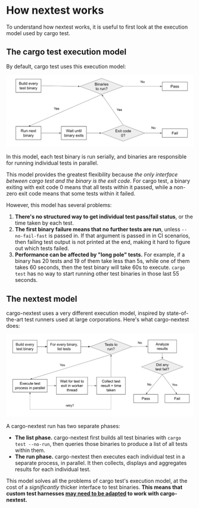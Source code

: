 # How nextest works

To understand how nextest works, it is useful to first look at the execution model used by cargo test.

## The cargo test execution model

By default, cargo test uses this execution model:

<img src="../static/cargo-test-model.png"/>

In this model, each test binary is run serially, and binaries are responsible for running individual tests in parallel.

This model provides the greatest flexibility because *the only interface between cargo test and the binary is the exit code*. For cargo test, a binary exiting with exit code 0 means that all tests within it passed, while a non-zero exit code means that some tests within it failed.

However, this model has several problems:
1. **There's no structured way to get individual test pass/fail status**, or the time taken by each test.
2. **The first binary failure means that no further tests are run**, unless `--no-fail-fast` is passed in. If that argument is passed in in CI scenarios, then failing test output is not printed at the end, making it hard to figure out which tests failed.
3. **Performance can be affected by "long pole" tests.** For example, if a binary has 20 tests and 19 of them take less than 5s, while one of them takes 60 seconds, then the test binary will take 60s to execute. `cargo test` has no way to start running other test binaries in those last 55 seconds. 

## The nextest model

cargo-nextest uses a very different execution model, inspired by state-of-the-art test runners used at large corporations. Here's what cargo-nextest does:

<img src="../static/nextest-model.png"/>

A cargo-nextest run has two separate phases:
* **The list phase.** cargo-nextest first builds all test binaries with `cargo test --no-run`, then queries those binaries to produce a list of all tests within them.
* **The run phase.** cargo-nextest then executes each individual test in a separate process, in parallel. It then collects, displays and aggregates results for each individual test.

This model solves all the problems of cargo test's execution model, at the cost of a *significantly* thicker interface to test binaries. **This means that custom test harnesses [may need to be adapted](custom-test-harnesses.md) to work with cargo-nextest.**
